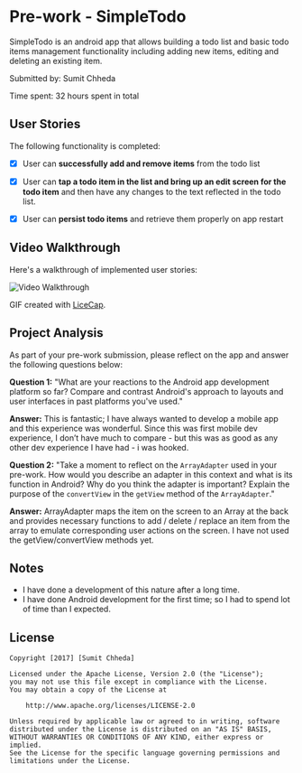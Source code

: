 # Pre-work - SimpleTodo

SimpleTodo is an android app that allows building a todo list and basic todo items management functionality including adding new items, editing and deleting an existing item.

Submitted by: Sumit Chheda

Time spent: 32 hours spent in total

## User Stories

The following functionality is completed:

* [x] User can **successfully add and remove items** from the todo list
* [x] User can **tap a todo item in the list and bring up an edit screen for the todo item** and then have any changes to the text reflected in the todo list.
* [x] User can **persist todo items** and retrieve them properly on app restart


## Video Walkthrough

Here's a walkthrough of implemented user stories:

<img src='http://i.imgur.com/link/to/your/gif/file.gif' title='Video Walkthrough' width='' alt='Video Walkthrough' />

GIF created with [LiceCap](http://www.cockos.com/licecap/).

## Project Analysis

As part of your pre-work submission, please reflect on the app and answer the following questions below:

**Question 1:** "What are your reactions to the Android app development platform so far? Compare and contrast Android's approach to layouts and user interfaces in past platforms you've used."

**Answer:** This is fantastic; I have always wanted to develop a mobile app and this experience was wonderful.
Since this was first mobile dev experience, I don’t have much to compare - but this was as good as any other dev experience I have had - i was hooked.

**Question 2:** "Take a moment to reflect on the `ArrayAdapter` used in your pre-work. How would you describe an adapter in this context and what is its function in Android? Why do you think the adapter is important? Explain the purpose of the `convertView` in the `getView` method of the `ArrayAdapter`."

**Answer:** ArrayAdapter maps the item on the screen to an Array at the back and provides necessary functions to add / delete / replace an item from the array to emulate corresponding user actions on the screen. 
I have not used the getView/convertView methods yet.

## Notes

- I have done a development of this nature after a long time.
- I have done Android development for the first time; so I had to spend lot of time than I expected.

## License

    Copyright [2017] [Sumit Chheda]

    Licensed under the Apache License, Version 2.0 (the "License");
    you may not use this file except in compliance with the License.
    You may obtain a copy of the License at

        http://www.apache.org/licenses/LICENSE-2.0

    Unless required by applicable law or agreed to in writing, software
    distributed under the License is distributed on an "AS IS" BASIS,
    WITHOUT WARRANTIES OR CONDITIONS OF ANY KIND, either express or implied.
    See the License for the specific language governing permissions and
    limitations under the License.

